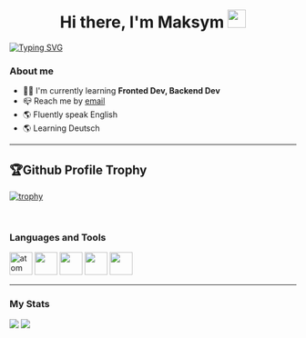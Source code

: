 <h1 align="center">Hi there, I'm Maksym
<img src="https://github.com/blackcater/blackcater/raw/main/images/Hi.gif" height="32"/></h1>


[![Typing SVG](https://readme-typing-svg.demolab.com?font=Fira+Code&size=22&duration=2500&pause=100&center=true&multiline=true&width=800&height=70&lines=I+am+Studying+for+FullStack+Developer.;Student+of+GoIT+Academy)](https://git.io/typing-svg)

### About me

- 👨‍🎓  I'm currently learning **Fronted Dev, Backend Dev**
- 📪  Reach me by [email](mailto:maxboraod@gmail.com)
- 🌎  Fluently speak English
- 🌎  Learning Deutsch  

---

## 🏆Github Profile Trophy
[![trophy](https://github-profile-trophy.vercel.app/?username=MaksymBora&no-bg=true)](https://github.com/ryo-ma/github-profile-trophy)

<br />

### Languages and Tools

<img src="https://cdn.jsdelivr.net/gh/devicons/devicon/icons/html5/html5-original-wordmark.svg" title="atom" width="40" height="40"/>&nbsp;<img src="https://cdn.jsdelivr.net/gh/devicons/devicon/icons/css3/css3-original-wordmark.svg" itle="atom" width="40" height="40"/>&nbsp;<img src="https://cdn.jsdelivr.net/gh/devicons/devicon/icons/vscode/vscode-original.svg" itle="atom" width="40" height="40"/>&nbsp;<img src="https://cdn.jsdelivr.net/gh/devicons/devicon/icons/git/git-original.svg" itle="atom" width="40" height="40"/>&nbsp;<img src="https://cdn.jsdelivr.net/gh/devicons/devicon/icons/sass/sass-original.svg" itle="atom" width="40" height="40"/>&nbsp;

---

### My Stats
<div id="stats">
<img src="http://github-profile-summary-cards.vercel.app/api/cards/stats?username=MaksymBora&theme=default" />
<img src="http://github-profile-summary-cards.vercel.app/api/cards/repos-per-language?username=MaksymBora&theme=default" />
</div>

 
